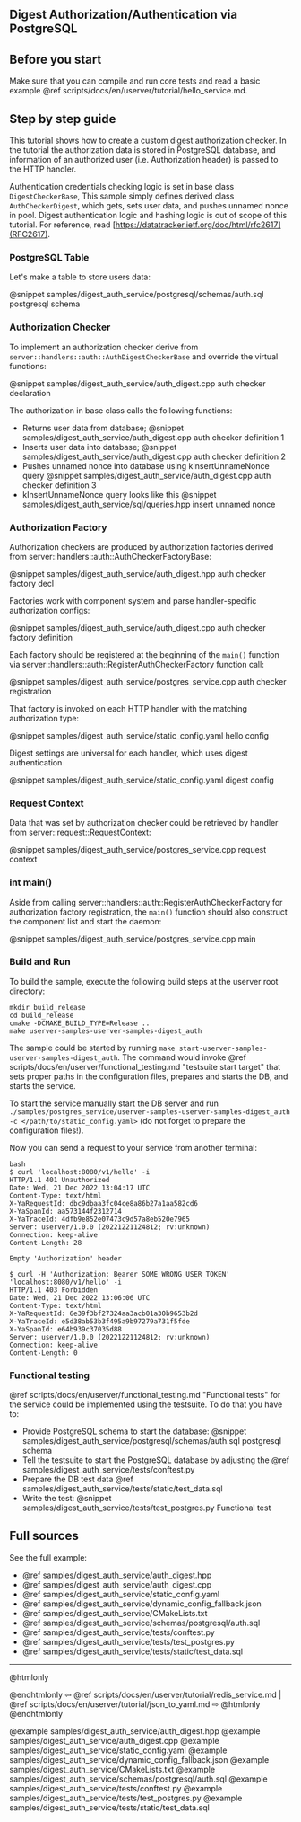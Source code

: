 ## Digest Authorization/Authentication via PostgreSQL

## Before you start

Make sure that you can compile and run core tests and read a basic example
@ref scripts/docs/en/userver/tutorial/hello_service.md.


## Step by step guide

This tutorial shows how to create a custom digest authorization checker. In
the tutorial the authorization data is stored in PostgreSQL database, and
information of an authorized user (i.e. Authorization header) 
is passed to the HTTP handler.

Authentication credentials checking logic is set in base class `DigestCheckerBase`, 
This sample simply defines derived class `AuthCheckerDigest`, which gets, sets user data, and pushes unnamed nonce in pool.
Digest authentication logic and hashing logic is out of scope of this tutorial.
For reference, read [https://datatracker.ietf.org/doc/html/rfc2617](RFC2617).


### PostgreSQL Table

Let's make a table to store users data:

@snippet samples/digest_auth_service/postgresql/schemas/auth.sql  postgresql schema


### Authorization Checker

To implement an authorization checker derive from 
`server::handlers::auth::AuthDigestCheckerBase` and override the virtual functions:

@snippet samples/digest_auth_service/auth_digest.cpp  auth checker declaration


The authorization in base class calls the following functions:
* Returns user data from database;
  @snippet samples/digest_auth_service/auth_digest.cpp  auth checker definition 1
* Inserts user data into database;
  @snippet samples/digest_auth_service/auth_digest.cpp  auth checker definition 2
* Pushes unnamed nonce into database using kInsertUnnameNonce query
  @snippet samples/digest_auth_service/auth_digest.cpp  auth checker definition 3
* kInsertUnnameNonce query looks like this
  @snippet samples/digest_auth_service/sql/queries.hpp  insert unnamed nonce


### Authorization Factory

Authorization checkers are produced by authorization factories derived from
server::handlers::auth::AuthCheckerFactoryBase:

@snippet samples/digest_auth_service/auth_digest.hpp  auth checker factory decl


Factories work with component system and parse handler-specific
authorization configs:

@snippet samples/digest_auth_service/auth_digest.cpp  auth checker factory definition


Each factory should be registered at the beginning of the `main()` function via
server::handlers::auth::RegisterAuthCheckerFactory function call:

@snippet samples/digest_auth_service/postgres_service.cpp  auth checker registration


That factory is invoked on each HTTP handler with the matching authorization
type:

@snippet samples/digest_auth_service/static_config.yaml hello config

Digest settings are universal for each handler, which uses digest authentication

@snippet samples/digest_auth_service/static_config.yaml digest config


### Request Context

Data that was set by authorization checker could be retrieved by handler from
server::request::RequestContext:

@snippet samples/digest_auth_service/postgres_service.cpp  request context


### int main()

Aside from calling server::handlers::auth::RegisterAuthCheckerFactory for
authorization factory registration, the `main()` function should also
construct the component list and start the daemon:

@snippet samples/digest_auth_service/postgres_service.cpp  main


### Build and Run

To build the sample, execute the following build steps at the userver root directory:
```
mkdir build_release
cd build_release
cmake -DCMAKE_BUILD_TYPE=Release ..
make userver-samples-userver-samples-digest_auth
```

The sample could be started by running
`make start-userver-samples-userver-samples-digest_auth`. The command would invoke
@ref scripts/docs/en/userver/functional_testing.md "testsuite start target" that sets proper
paths in the configuration files, prepares and starts the DB, and starts the
service.

To start the service manually start the DB server and run
`./samples/postgres_service/userver-samples-userver-samples-digest_auth -c </path/to/static_config.yaml>`
(do not forget to prepare the configuration files!).

Now you can send a request to your service from another terminal:
```
bash
$ curl 'localhost:8080/v1/hello' -i
HTTP/1.1 401 Unauthorized
Date: Wed, 21 Dec 2022 13:04:17 UTC
Content-Type: text/html
X-YaRequestId: dbc9dbaa3fc04ce8a86b27a1aa582cd6
X-YaSpanId: aa573144f2312714
X-YaTraceId: 4dfb9e852e07473c9d57a8eb520e7965
Server: userver/1.0.0 (20221221124812; rv:unknown)
Connection: keep-alive
Content-Length: 28

Empty 'Authorization' header

$ curl -H 'Authorization: Bearer SOME_WRONG_USER_TOKEN' 'localhost:8080/v1/hello' -i
HTTP/1.1 403 Forbidden
Date: Wed, 21 Dec 2022 13:06:06 UTC
Content-Type: text/html
X-YaRequestId: 6e39f3bf27324aa3acb01a30b9653b2d
X-YaTraceId: e5d38ab53b3f495a9b97279a731f5fde
X-YaSpanId: e64b939c37035d88
Server: userver/1.0.0 (20221221124812; rv:unknown)
Connection: keep-alive
Content-Length: 0
```


### Functional testing
@ref scripts/docs/en/userver/functional_testing.md "Functional tests" for the service could be
implemented using the testsuite. To do that you have to:

* Provide PostgreSQL schema to start the database:
  @snippet samples/digest_auth_service/postgresql/schemas/auth.sql  postgresql schema
* Tell the testsuite to start the PostgreSQL database by adjusting the
  @ref samples/digest_auth_service/tests/conftest.py
* Prepare the DB test data @ref samples/digest_auth_service/tests/static/test_data.sql
* Write the test:
  @snippet samples/digest_auth_service/tests/test_postgres.py  Functional test


## Full sources

See the full example:
* @ref samples/digest_auth_service/auth_digest.hpp
* @ref samples/digest_auth_service/auth_digest.cpp
* @ref samples/digest_auth_service/static_config.yaml
* @ref samples/digest_auth_service/dynamic_config_fallback.json
* @ref samples/digest_auth_service/CMakeLists.txt
* @ref samples/digest_auth_service/schemas/postgresql/auth.sql
* @ref samples/digest_auth_service/tests/conftest.py
* @ref samples/digest_auth_service/tests/test_postgres.py
* @ref samples/digest_auth_service/tests/static/test_data.sql

----------

@htmlonly <div class="bottom-nav"> @endhtmlonly
⇦ @ref scripts/docs/en/userver/tutorial/redis_service.md | @ref scripts/docs/en/userver/tutorial/json_to_yaml.md ⇨
@htmlonly </div> @endhtmlonly

@example samples/digest_auth_service/auth_digest.hpp
@example samples/digest_auth_service/auth_digest.cpp
@example samples/digest_auth_service/static_config.yaml
@example samples/digest_auth_service/dynamic_config_fallback.json
@example samples/digest_auth_service/CMakeLists.txt
@example samples/digest_auth_service/schemas/postgresql/auth.sql
@example samples/digest_auth_service/tests/conftest.py
@example samples/digest_auth_service/tests/test_postgres.py
@example samples/digest_auth_service/tests/static/test_data.sql

